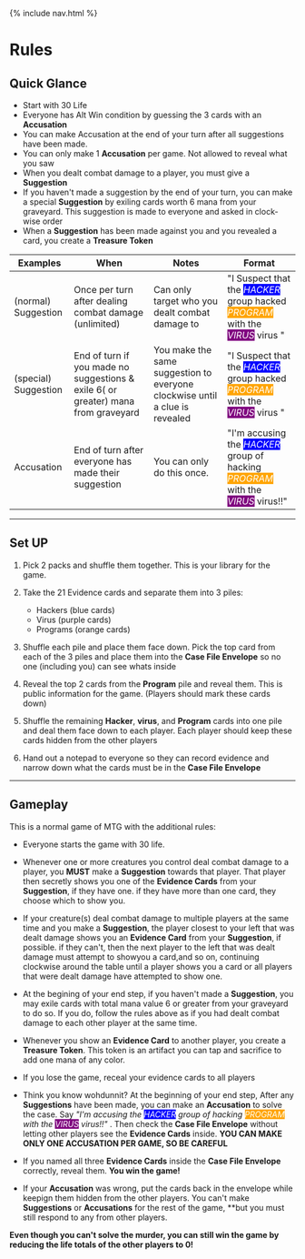 {% include nav.html %}

# Rules


## Quick Glance

 - Start with 30 Life
 - Everyone has Alt Win condition by guessing the 3 cards with an **Accusation**
 - You can make Accusation at the end of your turn after all suggestions have been made.
 - You can only make 1 **Accusation** per game. Not allowed to reveal what you saw
 - When you dealt combat damage to a player, you must give a **Suggestion**
 - If you haven't made a suggestion by the end of your turn, you can make a special **Suggestion** by exiling cards worth 6 mana from your graveyard. This suggestion is made to everyone and asked in clock-wise order
 - When a **Suggestion** has been made against you and you revealed a card, you create a **Treasure Token**


 | Examples |  When | Notes | Format |
| ------- | ------- | ------- | ------- |
| (normal) Suggestion | Once per turn after dealing combat damage (unlimited) | Can only target who you dealt combat damage to   |"I Suspect that the <span style="background: blue; color: white">*HACKER*</span> group hacked <span style="background: orange; color: white"> *PROGRAM*</span> with the <span style="background: purple; color: white">*VIRUS*</span> virus "|
| (special) Suggestion | End of turn if you made no suggestions & exile 6( or greater) mana from graveyard | You make the same suggestion to everyone clockwise until a clue is revealed   |"I Suspect that the <span style="background: blue; color: white">*HACKER*</span> group hacked <span style="background: orange; color: white"> *PROGRAM*</span> with the <span style="background: purple; color: white">*VIRUS*</span> virus "|
| Accusation | End of turn after everyone has made their suggestion | You can only do this once.   |"I'm accusing the <span style="background: blue; color: white">*HACKER*</span> group of hacking <span style="background: orange; color: white"> *PROGRAM*</span> with the <span style="background: purple; color: white">*VIRUS*</span> virus!!"|







---


## Set UP

1. Pick 2 packs and shuffle them together. This is your library for the game.

2. Take the 21 Evidence cards and separate them into 3 piles:
    - Hackers (blue cards)
    - Virus (purple cards)
    - Programs (orange cards)

3. Shuffle each pile and place them face down. Pick the top card from each of the 3 piles and place them into the **Case File Envelope** so no one (including you) can see whats inside

4. Reveal the top 2 cards from the **Program** pile and reveal them. This is public information for the game. (Players should mark these cards down)

5. Shuffle the remaining **Hacker**, **virus**, and **Program** cards into one pile and deal them face down to each player. Each player should keep these cards hidden from the other players

6. Hand out a notepad to everyone so they can record evidence and narrow down what the cards must be in the **Case File Envelope**



---

## Gameplay

This is a normal game of MTG with the additional rules:

- Everyone starts the game with 30 life.

- Whenever one or more creatures you control deal combat damage to a player, you **MUST** make a **Suggestion** towards that player.  That player then secretly shows you one of the **Evidence Cards** from your **Suggestion**, if they have one. if they have more than one card, they choose which to show you.

- If your creature(s) deal combat damage to multiple players at the same time and you make a **Suggestion**, the player closest to your left that was dealt damage shows you an **Evidence Card** from your **Suggestion**, if possible. if they can't, then the next player to the left that was dealt damage must attempt to showyou a card,and so on, continuing clockwise around the table until a player shows you a card or all players that were dealt damage have attempted to show one.

- At the begining of your end step, if you haven't made a **Suggestion**, you may exile cards with total mana value 6 or greater from your graveyard to do so. If you do, follow the rules above as if you had dealt combat damage to each other player at the same time.

- Whenever you show an **Evidence Card** to another player, you create a **Treasure Token**. This token is an artifact you can tap and sacrifice to add one mana of any color.

- If you lose the game, receal your evidence cards to all players

- Think you know wohdunnit? At the beginning of your end step, After any **Suggestions** have been made, you can make an **Accusation** to solve the case. Say *"I'm accusing the <span style="background: blue; color: white">*HACKER*</span> group of hacking <span style="background: orange; color: white"> *PROGRAM*</span> with the <span style="background: purple; color: white">*VIRUS*</span> virus!!"* . Then check the **Case File Envelope** without letting other players see the **Evidence Cards** inside. **YOU CAN MAKE ONLY ONE ACCUSATION PER GAME, SO BE CAREFUL**

- If you named all three **Evidence Cards** inside the **Case File Envelope** correctly, reveal them. **You win the game!**

- If your **Accusation** was wrong, put the cards back in the envelope while keepign them hidden from the other players. You can't make **Suggestions** or **Accusations** for the rest of the game, **but you must still respond to any from other players.

**Even though you can't solve the murder, you can still win the game by reducing the life totals of the other players to 0!**